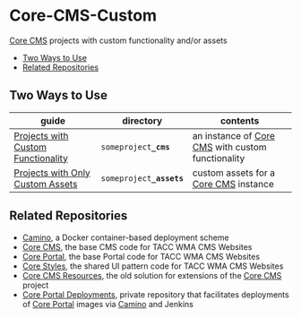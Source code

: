 # Core-CMS-Custom

[Core CMS] projects with custom functionality and/or assets

- [Two Ways to Use](#two-ways-to-use)
- [Related Repositories](#related-repositories)

## Two Ways to Use

| guide | directory | contents |
| - | - | - |
| [Projects with Custom Functionality](./README_cms.md) | `someproject`**`_cms`** | an instance of [Core CMS] with custom functionality |
| [Projects with Only Custom Assets](./README_assets.md) | `someproject`**`_assets`** | custom assets for a [Core CMS] instance |

## Related Repositories

- [Camino], a Docker container-based deployment scheme
- [Core CMS], the base CMS code for TACC WMA CMS Websites
- [Core Portal], the base Portal code for TACC WMA CMS Websites
- [Core Styles], the shared UI pattern code for TACC WMA CMS Websites
- [Core CMS Resources], the old solution for extensions of the [Core CMS] project
- [Core Portal Deployments], private repository that facilitates deployments of [Core Portal] images via [Camino] and Jenkins

<!-- Link Aliases -->

[Core Portal Deployments]: https://github.com/TACC/Core-Portal-Deployments
[Camino]: https://github.com/TACC/Camino
[Core CMS]: https://github.com/TACC/Core-CMS
[Core Styles]: https://github.com/TACC/tup-ui/tree/main/libs/core-styles
[Core CMS Resources]: https://github.com/TACC/Core-CMS-Resources
[Core Portal]: https://github.com/TACC/Core-Portal
